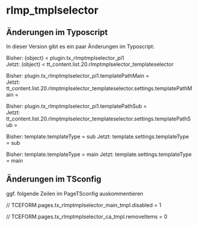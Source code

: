 rlmp_tmplselector
=================

## Änderungen im Typoscript

In dieser Version gibt es ein paar Änderungen im Typoscript:  

Bisher: (object) < plugin.tx_rlmptmplselector_pi1  
Jetzt: (object) < tt_content.list.20.rlmptmplselector_templateselector  

Bisher: plugin.tx_rlmptmplselector_pi1.templatePathMain =  
Jetzt: tt_content.list.20.rlmptmplselector_templateselector.settings.templatePathMain =   

Bisher: plugin.tx_rlmptmplselector_pi1.templatePathSub =  
Jetzt: tt_content.list.20.rlmptmplselector_templateselector.settings.templatePathSub =   

Bisher: template.templateType = sub
Jetzt: template.settings.templateType = sub

Bisher: template.templateType = main
Jetzt: template.settings.templateType = main

## Änderungen im TSconfig

ggf. folgende Zeilen im PageTSconfig auskommentieren

// TCEFORM.pages.tx_rlmptmplselector_main_tmpl.disabled = 1

// TCEFORM.pages.tx_rlmptmplselector_ca_tmpl.removeItems = 0